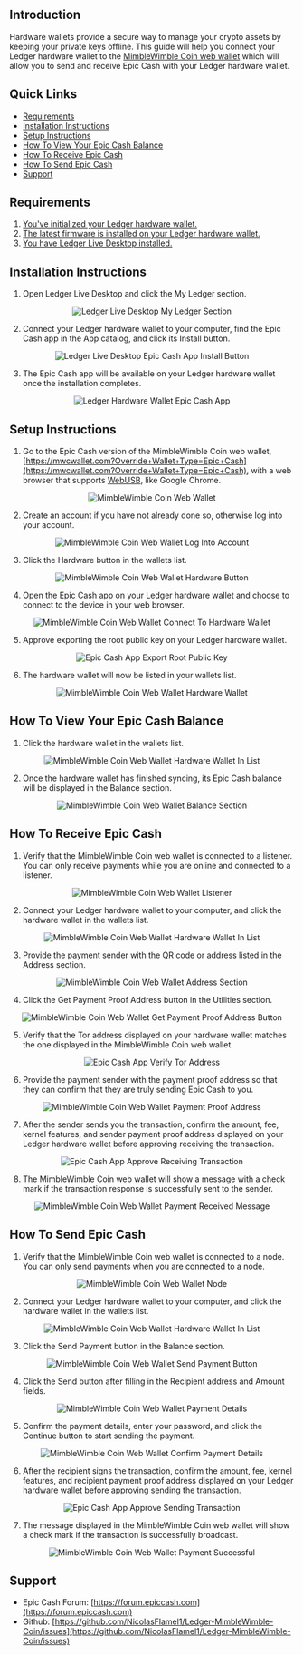 ## Introduction

Hardware wallets provide a secure way to manage your crypto assets by keeping your private keys offline. This guide will help you connect your Ledger hardware wallet to the [MimbleWimble Coin web wallet](https://mwcwallet.com) which will allow you to send and receive Epic Cash with your Ledger hardware wallet.

## Quick Links

* [Requirements](#user-content-requirements)
* [Installation Instructions](#user-content-installation-instructions)
* [Setup Instructions](#user-content-setup-instructions)
* [How To View Your Epic Cash Balance](#user-content-how-to-view-your-epic-cash-balance)
* [How To Receive Epic Cash](#user-content-how-to-receive-epic-cash)
* [How To Send Epic Cash](#user-content-how-to-send-epic-cash)
* [Support](#user-content-support)

## Requirements

1. [You've initialized your Ledger hardware wallet.](https://support.ledger.com/hc/en-us/articles/360000613793-Set-up-your-Ledger-Nano-S?docs=true)
2. [The latest firmware is installed on your Ledger hardware wallet.](https://support.ledger.com/hc/en-us/articles/360002731113-Update-Ledger-Nano-S-firmware?docs=true)
3. [You have Ledger Live Desktop installed.](https://support.ledger.com/hc/en-us/articles/4404389606417-Download-and-install-Ledger-Live?docs=true)

## Installation Instructions

1. Open Ledger Live Desktop and click the My Ledger section.  
<p align="center">
	<img alt="Ledger Live Desktop My Ledger Section" src="images/installation_instructions_1.png">
</p>  

2. Connect your Ledger hardware wallet to your computer, find the Epic Cash app in the App catalog, and click its Install button.  
<p align="center">
	<img alt="Ledger Live Desktop Epic Cash App Install Button" src="images/installation_instructions_2.png">
</p>  

3. The Epic Cash app will be available on your Ledger hardware wallet once the installation completes.  
<p align="center">
	<img alt="Ledger Hardware Wallet Epic Cash App" src="images/installation_instructions_3.png">
</p>  

## Setup Instructions

1. Go to the Epic Cash version of the MimbleWimble Coin web wallet, [https://mwcwallet.com?Override+Wallet+Type=Epic+Cash](https://mwcwallet.com?Override+Wallet+Type=Epic+Cash), with a web browser that supports [WebUSB](https://caniuse.com/webusb), like Google Chrome.  
<p align="center">
	<img alt="MimbleWimble Coin Web Wallet" src="images/setup_instructions_1.png">
</p>  

2. Create an account if you have not already done so, otherwise log into your account.  
<p align="center">
	<img alt="MimbleWimble Coin Web Wallet Log Into Account" src="images/setup_instructions_2.png">
</p>  

3. Click the Hardware button in the wallets list.  
<p align="center">
	<img alt="MimbleWimble Coin Web Wallet Hardware Button" src="images/setup_instructions_3.png">
</p>  

4. Open the Epic Cash app on your Ledger hardware wallet and choose to connect to the device in your web browser.  
<p align="center">
	<img alt="MimbleWimble Coin Web Wallet Connect To Hardware Wallet" src="images/setup_instructions_4.png">
</p>  

5. Approve exporting the root public key on your Ledger hardware wallet.  
<p align="center">
	<img alt="Epic Cash App Export Root Public Key" src="images/setup_instructions_5.png">
</p>  

6. The hardware wallet will now be listed in your wallets list.  
<p align="center">
	<img alt="MimbleWimble Coin Web Wallet Hardware Wallet" src="images/setup_instructions_6.png">
</p>  

## How To View Your Epic Cash Balance

1. Click the hardware wallet in the wallets list.  
<p align="center">
	<img alt="MimbleWimble Coin Web Wallet Hardware Wallet In List" src="images/how_to_view_your_epic_cash_balance_1.png">
</p>  

2. Once the hardware wallet has finished syncing, its Epic Cash balance will be displayed in the Balance section.  
<p align="center">
	<img alt="MimbleWimble Coin Web Wallet Balance Section" src="images/how_to_view_your_epic_cash_balance_2.png">
</p>  

## How To Receive Epic Cash

1. Verify that the MimbleWimble Coin web wallet is connected to a listener. You can only receive payments while you are online and connected to a listener.  
<p align="center">
	<img alt="MimbleWimble Coin Web Wallet Listener" src="images/how_to_receive_epic_cash_1.png">
</p>  

2. Connect your Ledger hardware wallet to your computer, and click the hardware wallet in the wallets list.  
<p align="center">
	<img alt="MimbleWimble Coin Web Wallet Hardware Wallet In List" src="images/how_to_receive_epic_cash_2.png">
</p>  

3. Provide the payment sender with the QR code or address listed in the Address section.  
<p align="center">
	<img alt="MimbleWimble Coin Web Wallet Address Section" src="images/how_to_receive_epic_cash_3.png">
</p>  

4. Click the Get Payment Proof Address button in the Utilities section.  
<p align="center">
	<img alt="MimbleWimble Coin Web Wallet Get Payment Proof Address Button" src="images/how_to_receive_epic_cash_4.png">
</p>  

5. Verify that the Tor address displayed on your hardware wallet matches the one displayed in the MimbleWimble Coin web wallet.  
<p align="center">
	<img alt="Epic Cash App Verify Tor Address" src="images/how_to_receive_epic_cash_5.png">
</p>  

6. Provide the payment sender with the payment proof address so that they can confirm that they are truly sending Epic Cash to you.  
<p align="center">
	<img alt="MimbleWimble Coin Web Wallet Payment Proof Address" src="images/how_to_receive_epic_cash_6.png">
</p>  

7. After the sender sends you the transaction, confirm the amount, fee, kernel features, and sender payment proof address displayed on your Ledger hardware wallet before approving receiving the transaction.  
<p align="center">
	<img alt="Epic Cash App Approve Receiving Transaction" src="images/how_to_receive_epic_cash_7.png">
</p>  

8. The MimbleWimble Coin web wallet will show a message with a check mark if the transaction response is successfully sent to the sender.  
<p align="center">
	<img alt="MimbleWimble Coin Web Wallet Payment Received Message" src="images/how_to_receive_epic_cash_8.png">
</p>  

## How To Send Epic Cash

1. Verify that the MimbleWimble Coin web wallet is connected to a node. You can only send payments when you are connected to a node.  
<p align="center">
	<img alt="MimbleWimble Coin Web Wallet Node" src="images/how_to_send_epic_cash_1.png">
</p>  

2. Connect your Ledger hardware wallet to your computer, and click the hardware wallet in the wallets list.  
<p align="center">
	<img alt="MimbleWimble Coin Web Wallet Hardware Wallet In List" src="images/how_to_send_epic_cash_2.png">
</p>  

3. Click the Send Payment button in the Balance section.  
<p align="center">
	<img alt="MimbleWimble Coin Web Wallet Send Payment Button" src="images/how_to_send_epic_cash_3.png">
</p>  

4. Click the Send button after filling in the Recipient address and Amount fields.  
<p align="center">
	<img alt="MimbleWimble Coin Web Wallet Payment Details" src="images/how_to_send_epic_cash_4.png">
</p>  

5. Confirm the payment details, enter your password, and click the Continue button to start sending the payment.  
<p align="center">
	<img alt="MimbleWimble Coin Web Wallet Confirm Payment Details" src="images/how_to_send_epic_cash_5.png">
</p>  

6. After the recipient signs the transaction, confirm the amount, fee, kernel features, and recipient payment proof address displayed on your Ledger hardware wallet before approving sending the transaction.  
<p align="center">
	<img alt="Epic Cash App Approve Sending Transaction" src="images/how_to_send_epic_cash_6.png">
</p>  

7. The message displayed in the MimbleWimble Coin web wallet will show a check mark if the transaction is successfully broadcast.  
<p align="center">
	<img alt="MimbleWimble Coin Web Wallet Payment Successful" src="images/how_to_send_epic_cash_7.png">
</p>  

## Support

* Epic Cash Forum: [https://forum.epiccash.com](https://forum.epiccash.com)
* Github: [https://github.com/NicolasFlamel1/Ledger-MimbleWimble-Coin/issues](https://github.com/NicolasFlamel1/Ledger-MimbleWimble-Coin/issues)
